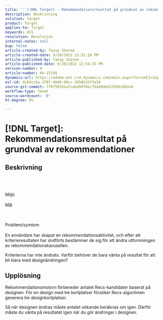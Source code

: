 ```yaml
---
title: '''[!DNL Target] - Rekommendationsresultat på grundval av rekommendationsformgivning"'
description: Beskrivning
solution: Target
product: Target
applies-to: Target
keywords: KCS
resolution: Resolution
internal-notes: null
bug: false
article-created-by: Tanay Sharma .
article-created-date: 9/20/2022 12:51:26 PM
article-published-by: Tanay Sharma .
article-published-date: 9/20/2022 12:54:33 PM
version-number: 4
article-number: KA-15195
dynamics-url: https://adobe-ent.crm.dynamics.com/main.aspx?forceUCI=1&pagetype=entityrecord&etn=knowledgearticle&id=34eb26ea-e238-ed11-9db1-002248086735
exl-id: dc60cc6a-278f-48d6-90cc-3958b33f3a34
source-git-commit: 7f0f5035ea7cebd60f6ec7bda9de6225b6c602a4
workflow-type: tm+mt
source-wordcount: '0'
ht-degree: 0%

---
```


# [!DNL Target]: Rekommendationsresultat på grundval av rekommendationer

## Beskrivning

<br><br><br>Miljö<br><br>
Mål


<br><br>Problem/symtom<br><br>
En användare har skapat en rekommendationsaktivitet, och efter att kriterieresultaten har slutförts bestämmer de sig för att ändra utformningen av rekommendationskarusellen.



Kriterierna har inte ändrats. Varför behöver de bara vänta på resultat för att bli klara med designändringen?


## Upplösning


Rekommendationsmotorn förbereder antalet Recs-kandidater baserat på designen. För en design med tre kortplatser försöker Recs-algoritmen generera tre designkortplatser.

Så när designen ändras måste antalet sökande beräknas om igen. Därför måste du vänta på resultatet igen när du gör ändringar i designen.
